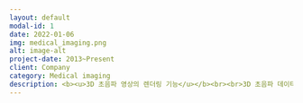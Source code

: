 ```yaml
---
layout: default
modal-id: 1
date: 2022-01-06
img: medical_imaging.png
alt: image-alt
project-date: 2013~Present
client: Company
category: Medical imaging
description: <b><u>3D 초음파 영상의 렌더링 기능</u></b><br><br>3D 초음파 데이터를 활용한 볼륨 렌더링 기술을 개발하고 있습니다. Fetoscopic Rendering, Endoscopic Rendering 등 태아와 각종 장기들이 사실적으로 표현되기 위한 렌더링 방법들을 개발합니다.<br><br><b><u>3D 초음파 영상의 진단기능</u></b><br><br>3D 초음파 데이터에서 선택된 객체의 3D Segmentation을 통해서, 크기와 부피를 측정하여 진단에 필요한 요소들을 출력하고 이를 가시화하는 기능들을 개발하고 있습니다.<br><br><b><u>3D 초음파 영상의 인공지능</u></b><br><br>3D 초음파 데이터를 기반으로한 Object Detection, 3D Segmentation, Style Transfer 기술을 렌더링과 진단기능에 제품에 적용하고 있습니다.
---
```

